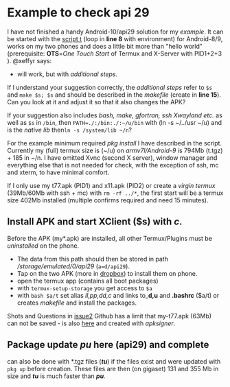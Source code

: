 # Example to check api 29
I have not finished a handy Android-10/api29 solution for my _example_. It can be started with the [script t](https://github.com/RalfWerner/integrated-process/blob/master/api29/t) (loop in **line 8** with environment) for Android-8/9, works on my two phones and does a little bit more than "hello world" (prerequisite: **OTS**=_One Touch Start_ of Termux and X-Server with PID1+2+3 ). @xeffyr says:
- will work, but with _additional steps_.

If I understand your suggestion correctly, the _additional steps_ refer to `$s` and `make $s; $s` and should be described in the _makefile_ (create in **line 15**).
Can you look at it and adjust it so that it also changes the APK?

If your suggestion also includes _bash, make, gfortran, ssh Xwayland etc._ as well as `$s` in `/bin`, then 
`PATH=./:/bin:./:~/u/bin` with (ln -s ~/../usr ~/u) and is the _native lib_ then`ln -s /system/lib ~/n`?

For the example minimum required _pkg install_ I have described in the script.
Currently my (full) termux size is (~/u) on _armv7l/Android-9_ is 794Mb (t.tgz) + 185 in ~/n.
I have omitted Xvnc (second X server), window manager and everything else that is not needed for check, with the exception of ssh, mc and xterm, to have minimal comfort.

If I only use my t77.apk (PID1) and x11.apk (PID2) or create a _virgin termux_ (39Mb/60Mb with ssh + mc) with `rm -rf ../*`, the first start will be a termux size 402Mb installed (multiple confirms required and need 15 minutes).
## Install APK and start XClient ($s) with _c_.
Before the APK (my*.apk) are installed, all other Termux/Plugins must be _uninstalled_ on the phone.
- The data from this path should then be stored in path _/storage/emulated/0/api29_ (`a=d/api29`).
- Tap on the two APK (more in [dropbox](https://www.dropbox.com/sh/e34d0nnwingz2c6/AACVbPuTkvXxFgf-LtYy0Ml9a?dl=0)) to install them on phone.
- open the termux app (contains all boot packages)
- with `termux-setup-storage` you get access to `$a`
- with `bash $a/t` set alias _ll,pp,dd,c_ and links to_**d,u** and **.bashrc** ($a/t) or creates _makefile_ and install the packages.

Shots and Questions in [issue2](https://github.com/RalfWerner/integrated-process/issues/2)
Github has a limit that my-t77.apk (63Mb) can not be saved - is also [here](https://www.dropbox.com/sh/e34d0nnwingz2c6/AACVbPuTkvXxFgf-LtYy0Ml9a?dl=0) and created with _apksigner_. 
## Package update _**pu**_ here (api29) and complete
can also be done with *.tgz files (_**tu**_) if the files exist and were updated with `pkg up` before creation. These files are then (on gigaset) 131 and 355 Mb in size and _**tu**_ is much faster than _**pu**_.
